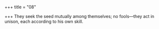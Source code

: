 +++
title = "08"

+++
They seek the seed mutually among themselves;
no fools—they act in unison, each according to his own skill.